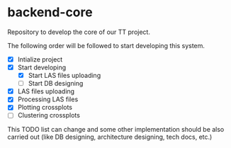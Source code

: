 # backend-core
Repository to develop the core of our TT project.

The following order will be followed to start developing this system.

- [x] Intialize project
- [x] Start developing
    - [x] Start LAS files uploading
    - [ ] Start DB designing
- [x] LAS files uploading
- [x] Processing LAS files
- [x] Plotting crossplots
- [ ] Clustering crossplots

This TODO list can change and some other implementation should be also carried out (like DB designing, architecture designing, tech docs, etc.)
